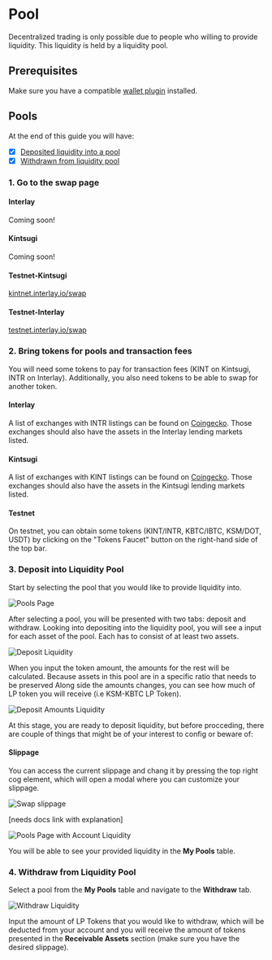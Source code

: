 # Pool

Decentralized trading is only possible due to people who willing to provide liquidity. This liquidity is held by a liquidity pool.

## Prerequisites

Make sure you have a compatible [wallet plugin](guides/wallets-explorers.md#substrate-wallets) installed.

## Pools

At the end of this guide you will have:

- [x] [Deposited liquidity into a pool](#3-deposit-into-liquidity-pool)
- [x] [Withdrawn from liquidity pool](#4-withdraw-from-liquidity-poll)

### 1. Go to the swap page

<!-- tabs:start -->

#### **Interlay**

Coming soon!

#### **Kintsugi**

Coming soon!

#### **Testnet-Kintsugi**

[kintnet.interlay.io/swap](https://kintnet.interlay.io/swap)

#### **Testnet-Interlay**

[testnet.interlay.io/swap](https://testnet.interlay.io/swap)

<!-- tabs:end -->

### 2. Bring tokens for pools and transaction fees

You will need some tokens to pay for transaction fees (KINT on Kintsugi, INTR on Interlay). Additionally, you also need tokens to be able to swap for another token.

<!-- tabs:start -->

#### **Interlay**

A list of exchanges with INTR listings can be found on [Coingecko](https://www.coingecko.com/en/coins/interlay). Those exchanges should also have the assets in the Interlay lending markets listed.

#### **Kintsugi**

A list of exchanges with KINT listings can be found on [Coingecko](https://www.coingecko.com/en/coins/kintsugi). Those exchanges should also have the assets in the Kintsugi lending markets listed.

#### **Testnet**

On testnet, you can obtain some tokens (KINT/INTR, KBTC/IBTC, KSM/DOT, USDT) by clicking on the "Tokens Faucet" button on the right-hand side of the top bar.

<!-- tabs:end -->

### 3. Deposit into Liquidity Pool

Start by selecting the pool that you would like to provide liquidity into.

![Pools Page](../_assets/img/guide/pools-page-overview.png)

After selecting a pool, you will be presented with two tabs: deposit and withdraw. Looking into depositing into the liquidity pool, you will see a input for each asset of the pool. Each has to consist of at least two assets.

![Deposit Liquidity](../_assets/img/guide/pools-page-deposit.png)

When you input the token amount, the amounts for the rest will be calculated. Because assets in this pool are in a specific ratio that needs to be preserved Along side the amounts changes, you can see how much of LP token you will receive (i.e KSM-KBTC LP Token).

![Deposit Amounts Liquidity](../_assets/img/guide/pools-page-deposit-amounts.png)

At this stage, you are ready to deposit liquidity, but before procceding, there are couple of things that might be of your interest to config or beware of:

#### Slippage

You can access the current slippage and chang it by pressing the top right cog element, which will open a modal where you can customize your slippage.

![Swap slippage](../_assets/img/guide/swap-page-slippage.png)

[needs docs link with explanation]

![Pools Page with Account Liquidity](../_assets/img/guide/pools-page-overview-liquidity.png)

You will be able to see your provided liquidity in the **My Pools** table.

### 4. Withdraw from Liquidity Pool

Select a pool from the **My Pools** table and navigate to the **Withdraw** tab.

![Withdraw Liquidity](../_assets/img/guide/pools-page-withdraw.png)

Input the amount of LP Tokens that you would like to withdraw, which will be deducted from your account and you will receive the amount of tokens presented in the **Receivable Assets** section (make sure you have the desired slippage).
